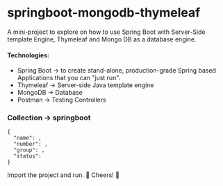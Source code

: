 # springboot-mongodb-thymeleaf

A mini-project to explore on how to use Spring Boot with Server-Side template Engine, Thymeleaf and Mongo DB as a database engine.

#### Technologies:
* Spring Boot -> to create stand-alone, production-grade Spring based Applications that you can "just run".
* Thymeleaf -> Server-side Java template engine
* MongoDB -> Database 
* Postman -> Testing Controllers


### Collection -> **springboot**

```
{
  "name": ,
  "number": ,
  "group": ,
  "status": 
}
```




Import the project and run. :tada: 
Cheers! :beers:
